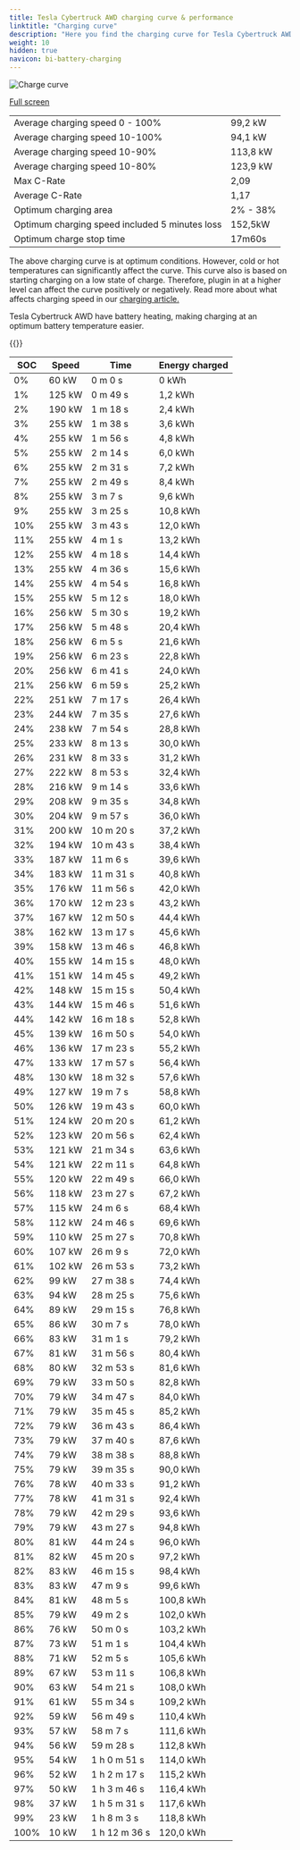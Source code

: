 ```yaml
---
title: Tesla Cybertruck AWD charging curve & performance
linktitle: "Charging curve"
description: "Here you find the charging curve for Tesla Cybertruck AWD. "
weight: 10
hidden: true
navicon: bi-battery-charging
---
```

<!-- markdownlint-disable MD033 -->
<img src="../chargingcurve.svg" alt="Charge curve" class="img-fluid">

[Full screen](../chargingcurve.svg)


<table class="table table-striped">
<tbody>
<tr>
<td>Average charging speed 0 - 100% </td><td>99,2 kW</td>
</tr>
<tr>
<td>Average charging speed 10-100%</td><td>94,1 kW</td>
</tr>
<tr>
<td>Average charging speed 10-90%</td><td>113,8 kW</td>
</tr>
<tr>
<td>Average charging speed 10-80%</td><td>123,9 kW</td>
</tr>
<tr>
<td>Max C-Rate</td><td>2,09</td>
</tr>
<tr>
<td>Average C-Rate</td><td>1,17</td>
</tr>
<tr>
<td>Optimum charging area</td><td>2% - 38%</td>
</tr>
<tr>
<td>Optimum charging speed included 5 minutes loss</td><td>152,5kW</td>
</tr>
<tr>
<td>Optimum charge stop time</td><td>17m60s</td>
</tr>
</tbody>
</table>


The above charging curve is at optimum conditions. However, cold or hot temperatures can significantly affect the curve. This curve also is based on starting charging on a low state of charge. Therefore, plugin in at a higher level can affect the curve positively or negatively. Read more about what affects charging speed in our [charging article.](../../../../../technology/battery/charging/) 


Tesla Cybertruck AWD have battery heating, making charging at an optimum battery temperature easier. 


{{<evkxdisplayaddarticle />}}
<table class="table table-striped">
<thead>
<tr><th>SOC</th><th>Speed</th><th>Time</th><th>Energy charged</th></tr>
</thead>
<tbody>
<tr>
<td>0%</td><td>60 kW</td><td> 0 m 0 s </td><td>0 kWh </td>
</tr>
<tr>
<td>1%</td><td>125 kW</td><td> 0 m 49 s </td><td>1,2 kWh </td>
</tr>
<tr>
<td>2%</td><td>190 kW</td><td> 1 m 18 s </td><td>2,4 kWh </td>
</tr>
<tr>
<td>3%</td><td>255 kW</td><td> 1 m 38 s </td><td>3,6 kWh </td>
</tr>
<tr>
<td>4%</td><td>255 kW</td><td> 1 m 56 s </td><td>4,8 kWh </td>
</tr>
<tr>
<td>5%</td><td>255 kW</td><td> 2 m 14 s </td><td>6,0 kWh </td>
</tr>
<tr>
<td>6%</td><td>255 kW</td><td> 2 m 31 s </td><td>7,2 kWh </td>
</tr>
<tr>
<td>7%</td><td>255 kW</td><td> 2 m 49 s </td><td>8,4 kWh </td>
</tr>
<tr>
<td>8%</td><td>255 kW</td><td> 3 m 7 s </td><td>9,6 kWh </td>
</tr>
<tr>
<td>9%</td><td>255 kW</td><td> 3 m 25 s </td><td>10,8 kWh </td>
</tr>
<tr>
<td>10%</td><td>255 kW</td><td> 3 m 43 s </td><td>12,0 kWh </td>
</tr>
<tr>
<td>11%</td><td>255 kW</td><td> 4 m 1 s </td><td>13,2 kWh </td>
</tr>
<tr>
<td>12%</td><td>255 kW</td><td> 4 m 18 s </td><td>14,4 kWh </td>
</tr>
<tr>
<td>13%</td><td>255 kW</td><td> 4 m 36 s </td><td>15,6 kWh </td>
</tr>
<tr>
<td>14%</td><td>255 kW</td><td> 4 m 54 s </td><td>16,8 kWh </td>
</tr>
<tr>
<td>15%</td><td>255 kW</td><td> 5 m 12 s </td><td>18,0 kWh </td>
</tr>
<tr>
<td>16%</td><td>256 kW</td><td> 5 m 30 s </td><td>19,2 kWh </td>
</tr>
<tr>
<td>17%</td><td>256 kW</td><td> 5 m 48 s </td><td>20,4 kWh </td>
</tr>
<tr>
<td>18%</td><td>256 kW</td><td> 6 m 5 s </td><td>21,6 kWh </td>
</tr>
<tr>
<td>19%</td><td>256 kW</td><td> 6 m 23 s </td><td>22,8 kWh </td>
</tr>
<tr>
<td>20%</td><td>256 kW</td><td> 6 m 41 s </td><td>24,0 kWh </td>
</tr>
<tr>
<td>21%</td><td>256 kW</td><td> 6 m 59 s </td><td>25,2 kWh </td>
</tr>
<tr>
<td>22%</td><td>251 kW</td><td> 7 m 17 s </td><td>26,4 kWh </td>
</tr>
<tr>
<td>23%</td><td>244 kW</td><td> 7 m 35 s </td><td>27,6 kWh </td>
</tr>
<tr>
<td>24%</td><td>238 kW</td><td> 7 m 54 s </td><td>28,8 kWh </td>
</tr>
<tr>
<td>25%</td><td>233 kW</td><td> 8 m 13 s </td><td>30,0 kWh </td>
</tr>
<tr>
<td>26%</td><td>231 kW</td><td> 8 m 33 s </td><td>31,2 kWh </td>
</tr>
<tr>
<td>27%</td><td>222 kW</td><td> 8 m 53 s </td><td>32,4 kWh </td>
</tr>
<tr>
<td>28%</td><td>216 kW</td><td> 9 m 14 s </td><td>33,6 kWh </td>
</tr>
<tr>
<td>29%</td><td>208 kW</td><td> 9 m 35 s </td><td>34,8 kWh </td>
</tr>
<tr>
<td>30%</td><td>204 kW</td><td> 9 m 57 s </td><td>36,0 kWh </td>
</tr>
<tr>
<td>31%</td><td>200 kW</td><td> 10 m 20 s </td><td>37,2 kWh </td>
</tr>
<tr>
<td>32%</td><td>194 kW</td><td> 10 m 43 s </td><td>38,4 kWh </td>
</tr>
<tr>
<td>33%</td><td>187 kW</td><td> 11 m 6 s </td><td>39,6 kWh </td>
</tr>
<tr>
<td>34%</td><td>183 kW</td><td> 11 m 31 s </td><td>40,8 kWh </td>
</tr>
<tr>
<td>35%</td><td>176 kW</td><td> 11 m 56 s </td><td>42,0 kWh </td>
</tr>
<tr>
<td>36%</td><td>170 kW</td><td> 12 m 23 s </td><td>43,2 kWh </td>
</tr>
<tr>
<td>37%</td><td>167 kW</td><td> 12 m 50 s </td><td>44,4 kWh </td>
</tr>
<tr>
<td>38%</td><td>162 kW</td><td> 13 m 17 s </td><td>45,6 kWh </td>
</tr>
<tr>
<td>39%</td><td>158 kW</td><td> 13 m 46 s </td><td>46,8 kWh </td>
</tr>
<tr>
<td>40%</td><td>155 kW</td><td> 14 m 15 s </td><td>48,0 kWh </td>
</tr>
<tr>
<td>41%</td><td>151 kW</td><td> 14 m 45 s </td><td>49,2 kWh </td>
</tr>
<tr>
<td>42%</td><td>148 kW</td><td> 15 m 15 s </td><td>50,4 kWh </td>
</tr>
<tr>
<td>43%</td><td>144 kW</td><td> 15 m 46 s </td><td>51,6 kWh </td>
</tr>
<tr>
<td>44%</td><td>142 kW</td><td> 16 m 18 s </td><td>52,8 kWh </td>
</tr>
<tr>
<td>45%</td><td>139 kW</td><td> 16 m 50 s </td><td>54,0 kWh </td>
</tr>
<tr>
<td>46%</td><td>136 kW</td><td> 17 m 23 s </td><td>55,2 kWh </td>
</tr>
<tr>
<td>47%</td><td>133 kW</td><td> 17 m 57 s </td><td>56,4 kWh </td>
</tr>
<tr>
<td>48%</td><td>130 kW</td><td> 18 m 32 s </td><td>57,6 kWh </td>
</tr>
<tr>
<td>49%</td><td>127 kW</td><td> 19 m 7 s </td><td>58,8 kWh </td>
</tr>
<tr>
<td>50%</td><td>126 kW</td><td> 19 m 43 s </td><td>60,0 kWh </td>
</tr>
<tr>
<td>51%</td><td>124 kW</td><td> 20 m 20 s </td><td>61,2 kWh </td>
</tr>
<tr>
<td>52%</td><td>123 kW</td><td> 20 m 56 s </td><td>62,4 kWh </td>
</tr>
<tr>
<td>53%</td><td>121 kW</td><td> 21 m 34 s </td><td>63,6 kWh </td>
</tr>
<tr>
<td>54%</td><td>121 kW</td><td> 22 m 11 s </td><td>64,8 kWh </td>
</tr>
<tr>
<td>55%</td><td>120 kW</td><td> 22 m 49 s </td><td>66,0 kWh </td>
</tr>
<tr>
<td>56%</td><td>118 kW</td><td> 23 m 27 s </td><td>67,2 kWh </td>
</tr>
<tr>
<td>57%</td><td>115 kW</td><td> 24 m 6 s </td><td>68,4 kWh </td>
</tr>
<tr>
<td>58%</td><td>112 kW</td><td> 24 m 46 s </td><td>69,6 kWh </td>
</tr>
<tr>
<td>59%</td><td>110 kW</td><td> 25 m 27 s </td><td>70,8 kWh </td>
</tr>
<tr>
<td>60%</td><td>107 kW</td><td> 26 m 9 s </td><td>72,0 kWh </td>
</tr>
<tr>
<td>61%</td><td>102 kW</td><td> 26 m 53 s </td><td>73,2 kWh </td>
</tr>
<tr>
<td>62%</td><td>99 kW</td><td> 27 m 38 s </td><td>74,4 kWh </td>
</tr>
<tr>
<td>63%</td><td>94 kW</td><td> 28 m 25 s </td><td>75,6 kWh </td>
</tr>
<tr>
<td>64%</td><td>89 kW</td><td> 29 m 15 s </td><td>76,8 kWh </td>
</tr>
<tr>
<td>65%</td><td>86 kW</td><td> 30 m 7 s </td><td>78,0 kWh </td>
</tr>
<tr>
<td>66%</td><td>83 kW</td><td> 31 m 1 s </td><td>79,2 kWh </td>
</tr>
<tr>
<td>67%</td><td>81 kW</td><td> 31 m 56 s </td><td>80,4 kWh </td>
</tr>
<tr>
<td>68%</td><td>80 kW</td><td> 32 m 53 s </td><td>81,6 kWh </td>
</tr>
<tr>
<td>69%</td><td>79 kW</td><td> 33 m 50 s </td><td>82,8 kWh </td>
</tr>
<tr>
<td>70%</td><td>79 kW</td><td> 34 m 47 s </td><td>84,0 kWh </td>
</tr>
<tr>
<td>71%</td><td>79 kW</td><td> 35 m 45 s </td><td>85,2 kWh </td>
</tr>
<tr>
<td>72%</td><td>79 kW</td><td> 36 m 43 s </td><td>86,4 kWh </td>
</tr>
<tr>
<td>73%</td><td>79 kW</td><td> 37 m 40 s </td><td>87,6 kWh </td>
</tr>
<tr>
<td>74%</td><td>79 kW</td><td> 38 m 38 s </td><td>88,8 kWh </td>
</tr>
<tr>
<td>75%</td><td>79 kW</td><td> 39 m 35 s </td><td>90,0 kWh </td>
</tr>
<tr>
<td>76%</td><td>78 kW</td><td> 40 m 33 s </td><td>91,2 kWh </td>
</tr>
<tr>
<td>77%</td><td>78 kW</td><td> 41 m 31 s </td><td>92,4 kWh </td>
</tr>
<tr>
<td>78%</td><td>79 kW</td><td> 42 m 29 s </td><td>93,6 kWh </td>
</tr>
<tr>
<td>79%</td><td>79 kW</td><td> 43 m 27 s </td><td>94,8 kWh </td>
</tr>
<tr>
<td>80%</td><td>81 kW</td><td> 44 m 24 s </td><td>96,0 kWh </td>
</tr>
<tr>
<td>81%</td><td>82 kW</td><td> 45 m 20 s </td><td>97,2 kWh </td>
</tr>
<tr>
<td>82%</td><td>83 kW</td><td> 46 m 15 s </td><td>98,4 kWh </td>
</tr>
<tr>
<td>83%</td><td>83 kW</td><td> 47 m 9 s </td><td>99,6 kWh </td>
</tr>
<tr>
<td>84%</td><td>81 kW</td><td> 48 m 5 s </td><td>100,8 kWh </td>
</tr>
<tr>
<td>85%</td><td>79 kW</td><td> 49 m 2 s </td><td>102,0 kWh </td>
</tr>
<tr>
<td>86%</td><td>76 kW</td><td> 50 m 0 s </td><td>103,2 kWh </td>
</tr>
<tr>
<td>87%</td><td>73 kW</td><td> 51 m 1 s </td><td>104,4 kWh </td>
</tr>
<tr>
<td>88%</td><td>71 kW</td><td> 52 m 5 s </td><td>105,6 kWh </td>
</tr>
<tr>
<td>89%</td><td>67 kW</td><td> 53 m 11 s </td><td>106,8 kWh </td>
</tr>
<tr>
<td>90%</td><td>63 kW</td><td> 54 m 21 s </td><td>108,0 kWh </td>
</tr>
<tr>
<td>91%</td><td>61 kW</td><td> 55 m 34 s </td><td>109,2 kWh </td>
</tr>
<tr>
<td>92%</td><td>59 kW</td><td> 56 m 49 s </td><td>110,4 kWh </td>
</tr>
<tr>
<td>93%</td><td>57 kW</td><td> 58 m 7 s </td><td>111,6 kWh </td>
</tr>
<tr>
<td>94%</td><td>56 kW</td><td> 59 m 28 s </td><td>112,8 kWh </td>
</tr>
<tr>
<td>95%</td><td>54 kW</td><td>1 h 0 m 51 s </td><td>114,0 kWh </td>
</tr>
<tr>
<td>96%</td><td>52 kW</td><td>1 h 2 m 17 s </td><td>115,2 kWh </td>
</tr>
<tr>
<td>97%</td><td>50 kW</td><td>1 h 3 m 46 s </td><td>116,4 kWh </td>
</tr>
<tr>
<td>98%</td><td>37 kW</td><td>1 h 5 m 31 s </td><td>117,6 kWh </td>
</tr>
<tr>
<td>99%</td><td>23 kW</td><td>1 h 8 m 3 s </td><td>118,8 kWh </td>
</tr>
<tr>
<td>100%</td><td>10 kW</td><td>1 h 12 m 36 s </td><td>120,0 kWh </td>
</tr>
</tbody>
</table>


